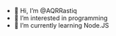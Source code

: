 - 👋 Hi, I’m @AQRRastiq
- 👀 I’m interested in programming
- 🌱 I’m currently learning Node.JS

<!---
AQRRastiq/AQRRastiq is a ✨ special ✨ repository because its `README.md` (this file) appears on your GitHub profile.
You can click the Preview link to take a look at your changes.
--->
